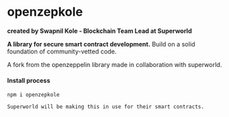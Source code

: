 # openzepkole
__created by Swapnil Kole - Blockchain Team Lead at Superworld__




**A library for secure smart contract development.** Build on a solid foundation of community-vetted code.

A fork from the openzeppelin library made in collaboration with superworld. 


#### Install process
```Install
npm i openzepkole

Superworld will be making this in use for their smart contracts.

